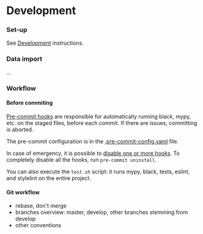 # Development

### Set-up 

See [Development](../README.md#local-development) instructions.


### Data import
...


### Workflow

#### Before commiting

[Pre-commit hooks](https://pre-commit.com) are responsible for automatically running black, mypy,
etc. on the staged files, before each commit. If there are issues, committing is aborted.

The pre-commit configuration is in the [.pre-commit-config.yaml](../.pre-commit-config.yaml) file.

In case of emergency, it is possible to 
[disable one or more hooks](https://pre-commit.com/#temporarily-disabling-hooks). To completely 
disable all the hooks, run `pre-commit uninstall`.

You can also execute the `test.sh` script: it runs mypy, black, tests, eslint, and stylelint on the
entire project.


#### Git workflow

- rebase, don't merge
- branches overview: master, develop, other branches stemming from develop
- other conventions
